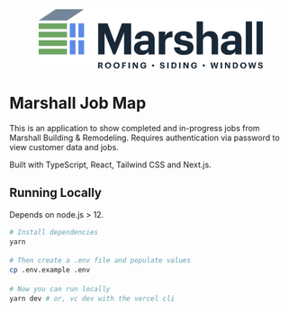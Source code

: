 <div class="logo" style="width: 400px; margin: 0 auto;"><a href="https://marshall-map.zack.cat"><img src="logo.svg"></a></div>

# Marshall Job Map

This is an application to show completed and in-progress jobs from Marshall Building & Remodeling. Requires authentication via password to view customer data and jobs.

Built with TypeScript, React, Tailwind CSS and Next.js.

## Running Locally

Depends on node.js > 12.

```bash
# Install dependencies
yarn

# Then create a .env file and populate values
cp .env.example .env

# Now you can run locally
yarn dev # or, vc dev with the vercel cli
```
